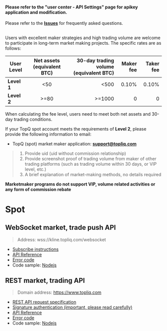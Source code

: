 #### Please refer to the "user center - API Settings" page for apikey application and modification.

Please refer to the [**Issues**](https://github.com/topq-exchange/api_docs_en/issues) for frequently asked questions.

##

Users with excellent maker strategies and high trading volume are welcome to participate in long-term market making projects. 
The specific rates are as follows:


|User Level|Net assets (equivalent BTC)|30-day trading volume (equivalent BTC)|Maker fee|Taker fee|
|----|:---:|----:|----:|----:|
|**Level 1**|<50|<500|0.10%|0.10%|
|**Level 2**|>=80|>=1000|0|0|



When calculating the fee level, users need to meet both net assets and 30-day trading conditions.

If your TopQ spot account meets the requirements of **Level 2**, please provide the following information to email:


* TopQ (spot) market maker application: **support@topliq.com**
> 1. Provide uid (uid without commission relationship)
>2. Provide screenshot proof of trading volume from maker of other trading platforms (such as trading volume within 30 days, or VIP level, etc.)
>3. A brief explanation of market-making methods, no details required

**Marketmaker programs do not support VIP, volume related activities or any form of commission rebate**


##

# Spot

## WebSocket market, trade push API

> Address: wss://kline.topliq.com/websocket

* [Subscribe  instructions](https://github.com/topq-exchange/api_docs_en/wiki/WebSocket-API-Subscribe-instructions)
* [API Reference](https://github.com/topq-exchange/api_docs_en/wiki/WebSocket-API-Reference)
* [Error code](https://github.com/topq-exchange/api_docs_en/wiki/WebSocket-API-ErrorCode)
* Code sample:  [Nodejs](https://github.com/topq-exchange/api_docs_cn/blob/master/nodejsDemo/websocketDemo.js)

## REST market, trading API

> Domain address: https://www.topliq.com

* [REST API request specification](https://github.com/topq-exchange/api_docs_en/wiki/REST_introduction)
* [Signature authentication (important, please read carefully)](https://github.com/topq-exchange/api_docs_en/wiki/REST_authentication)
* [API Reference](https://github.com/topq-exchange/api_docs_en/wiki/REST_api_reference)
* [Error code](https://github.com/topq-exchange/api_docs_en/wiki/REST_api_error_code)
* Code sample:  [Nodejs](https://github.com/topq-exchange/api_docs_cn/blob/master/nodejsDemo/restApiDemo.js)

